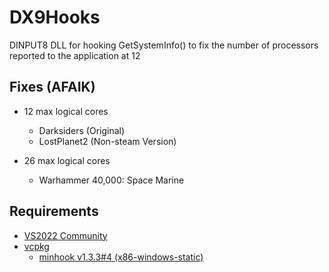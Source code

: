 # DX9Hooks
DINPUT8 DLL for hooking GetSystemInfo() to fix the number of processors reported to the application at 12

## Fixes (AFAIK)
- 12 max logical cores
    - Darksiders (Original)
    - LostPlanet2 (Non-steam Version)

- 26 max logical cores
    - Warhammer 40,000: Space Marine

## Requirements

- [VS2022 Community](https://visualstudio.microsoft.com/vs/community/)
- [vcpkg](https://github.com/microsoft/vcpkg)
    - [minhook v1\.3\.3\#4 \(x86\-windows\-static\)](https://github.com/TsudaKageyu/minhook)
